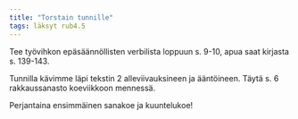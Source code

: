 ```yaml
---
title: "Torstain tunnille"
tags: läksyt rub4.5
---
```


Tee työvihkon epäsäännöllisten verbilista loppuun s. 9-10, apua saat kirjasta s. 139-143.

Tunnilla kävimme läpi tekstin 2 alleviivauksineen ja ääntöineen. Täytä s. 6 rakkaussanasto koeviikkoon mennessä.

Perjantaina ensimmäinen sanakoe ja kuuntelukoe!